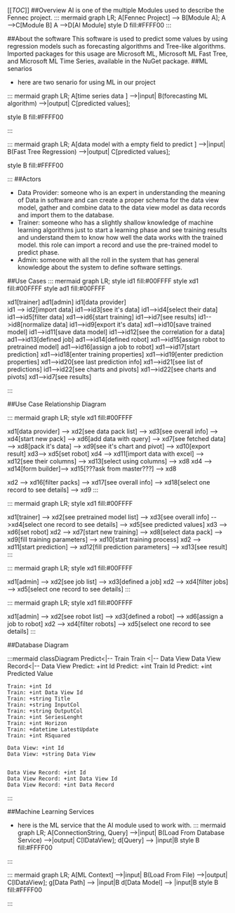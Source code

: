 

[[_TOC_]]
##Overview
AI is one of the multiple Modules used to describe the Fennec project.
::: mermaid
 graph LR;
 A[Fennec Project] --> B[Module A];
 A -->C[Module B]
 A -->D[AI Module]
style D fill:#FFFF00
:::

##About the software
This software is used to predict some values by using regression models such as forecasting algorithms and Tree-like algorithms.
Imported packages for this usage are Microsoft ML, Microsoft ML Fast Tree, and Microsoft ML Time Series, available in the NuGet package. 
##ML senarios

* here are two senario for using ML in our project

::: mermaid
 graph LR;
 A[time series data ] -->|input| B(forecasting ML algorithm) -->|output| C[predicted values];
 
style B fill:#FFFF00


:::

::: mermaid
 graph LR;
 A[data model with a empty field to predict ] -->|input| B(Fast Tree Regression) -->|output| C[predicted values];

style B fill:#FFFF00


:::
##Actors
* Data Provider: someone who is an expert in understanding the meaning of Data in software and can create a proper schema for the data view model, gather and combine data to the data view model as data records and import them to the database.
* Trainer: someone who has a slightly shallow knowledge of machine learning algorithms just to start a learning phase and see training results and understand them to know how well the data works with the trained model.
this role can import a record and use the pre-trained model to predict phase.   
* Admin: someone with all the roll in the system that has general knowledge about the system to define software settings.

##Use Cases
::: mermaid
graph LR;
style id1 fill:#00FFFF
style xd1 fill:#00FFFF
style ad1 fill:#00FFFF

xd1[trainer]
ad1[admin]
    id1[data provider]  
id1 --> id2[import data]
id1-->id3[see it's data]
id1-->id4[select their data]
id1-->id5[filter data]
xd1-->id6[start training]
id1-->id7[see results]
id1-->id8[normalize data]
id1-->id9[export it's data]
xd1-->id10[save trained model]
id1-->id11[save data model]
id1-->id12[see the correlation for a data]
ad1-->id13[defined job]
ad1-->id14[defined robot]
xd1-->id15[assign robot to pretrained model]
ad1-->id16[assign a job to robot]
xd1-->id17[start prediction]
xd1-->id18[enter training properties]
xd1-->id19[enter prediction properties]
xd1-->id20[see last prediction info]
xd1-->id21[see list of predictions]
id1-->id22[see charts and pivots]
xd1-->id22[see charts and pivots]
xd1-->id7[see results]

:::


##Use Case Relationship Diagram

::: mermaid
 graph LR;
style xd1 fill:#00FFFF

xd1[data provider] --> xd2[see data pack list] --> xd3[see overall info] --> xd4[start new pack] --> xd6[add data with query] --> xd7[see fetched data] --> xd8[pack it's data] --> xd9[see it's chart and pivot] --> xd10[export result]
xd3--> xd5[set robot]
xd4 --> xd11[import data with excel] --> xd12[see their columns] --> xd13[select using columns] --> xd8
xd4 --> xd14[form builder]--> xd15[???ask from master???] --> xd8

xd2 --> xd16[filter packs] --> xd17[see overall info] --> xd18[select one record to see details] --> xd9
:::


::: mermaid
 graph LR;
style xd1 fill:#00FFFF

xd1[trainer] --> xd2[see pretrained model list]  --> xd3[see overall info] -->xd4[select one record to see details] --> xd5[see predicted values]
xd3 --> xd6[set robot]
xd2 --> xd7[start new training] --> xd8[select data pack] --> xd9[fill training parameters] --> xd10[start training process]
xd2 --> xd11[start prediction] --> xd12[fill prediction parameters] --> xd13[see result]
:::

::: mermaid
 graph LR;
style xd1 fill:#00FFFF

xd1[admin] --> xd2[see job list] --> xd3[defined a job]
xd2 --> xd4[filter jobs] --> xd5[select one record to see details]
:::

::: mermaid
 graph LR;
style xd1 fill:#00FFFF

xd1[admin] --> xd2[see robot list] --> xd3[defined a robot] --> xd6[assign a job to robot]
xd2 --> xd4[filter robots] --> xd5[select one record to see details]
:::

##Database Diagram

:::mermaid
classDiagram
    Predict<|-- Train
    Train <|-- Data View 
    Data View Record<|-- Data View 
    Predict: +int Id
    Predict: +int Train Id
    Predict: +int Predicted Value

    Train: +int Id
    Train: +int Data View Id
    Train: +string Title
    Train: +string InputCol
    Train: +string OutputCol
    Train: +int SeriesLenght
    Train: +int Horizon
    Train: +datetime LatestUpdate
    Train: +int RSquared

    Data View: +int Id
    Data View: +string Data View


    Data View Record: +int Id
    Data View Record: +int Data View Id
    Data View Record: +int Data Record
    


  
:::


##Machine Learning Services
* here is the ML service that the AI module used to work with.
::: mermaid
 graph LR;
 A[ConnectionString, Query] -->|input| B(Load From Database Service) -->|output| C[IDataView];
d[Query] --> |input|B
style B fill:#FFFF00


:::

::: mermaid
 graph LR;
 A[ML Context] -->|input| B(Load From File) -->|output| C[IDataView];
g[Data Path] --> |input|B
d[Data Model] --> |input|B
style B fill:#FFFF00


:::
